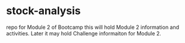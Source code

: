 # stock-analysis
repo for Module 2 of Bootcamp
this will hold Module 2 information and activities.   Later it may hold Challenge informaiton for Module 2.
